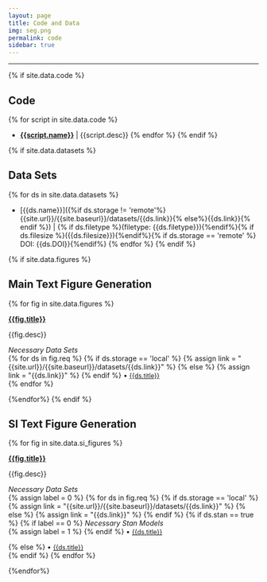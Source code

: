 ```yaml
---
layout: page
title: Code and Data
img: seg.png 
permalink: code
sidebar: true
---
```


---

{% if site.data.code %}
## Code
{% for script in site.data.code %}
* [**{{script.name}}**]({{site.url}}/{{site.baseurl}}/software/{{script.name}})
  \| {{script.desc}}
{% endfor %}
{% endif %}

{% if site.data.datasets %}
## Data Sets
{% for ds in site.data.datasets %}
* [{{ds.name}}]({%if ds.storage !=
  'remote'%}{{site.url}}/{{site.baseurl}}/datasets/{{ds.link}}{%
  else%}{{ds.link}}{% endif %}) \| {% if ds.filetype %}(filetype:
  {{ds.filetype}}){%endif%}{% if ds.filesize %}({{ds.filesize}}){%endif%}{%
  if ds.storage == 'remote' %} DOI: {{ds.DOI}}{%endif%}
{% endfor %}
{% endif %}

{% if site.data.figures %}
## Main Text Figure Generation

{% for fig in site.data.figures %}
<article class="post">

<a class="post-thumbnail" style="background-image: url({{site.url}}/{{site.baseurl}}/assets/img/{{fig.pic}})" href=""> </a>

<div class="post-content">
<b class="post-title"><a href="{{site.url}}/{{site.baseurl}}/software/{{fig.filename}}">{{fig.title}}</a></b>
<p> {{fig.desc}}</p>

<i>Necessary Data Sets </i><br/>
{% for ds in fig.req %}
{% if ds.storage == 'local' %}
{% assign link = "{{site.url}}/{{site.baseurl}}/datasets/{{ds.link}}" %}
{% else %}
{% assign link = "{{ds.link}}" %}
{% endif %}
• <a style="font-size: 0.9em;" href="{{link}}">  {{ds.title}} </a><br/>
{% endfor %}
</div>
</article>
{%endfor%}
{% endif %}



## SI Text Figure Generation
{% for fig in site.data.si_figures %}
<article class="post">

<a class="post-thumbnail" style="background-image: url({{site.url}}/{{site.baseurl}}/assets/img/{{fig.pic}})" href="{{site.baseurl}}/figures/{{fig.pdf}}"> </a>

<div class="post-content">
<b class="post-title"><a href="{{site.url}}/{{site.baseurl}}/software/{{fig.filename}}">{{fig.title}}</a></b>
<p> {{fig.desc}}</p>

<i>Necessary Data Sets </i><br/>
{% assign label = 0 %}
{% for ds in fig.req %}
{% if ds.storage == 'local' %}
{% assign link = "{{site.url}}/{{site.baseurl}}/datasets/{{ds.link}}" %}
{% else %}
{% assign link = "{{ds.link}}" %}
{% endif %}
{% if ds.stan == true %}
{% if label == 0 %}
<i> Necessary Stan Models </i><br/>
{% assign label = 1 %}
{% endif %}
• <a style="font-size: 0.9em;" href="{{site.url}}/{{site.baseurl}}/software/{{ds.link}}"> {{ds.title}}</a><br/>

{% else %}
• <a style="font-size: 0.9em;" href="{{link}}"> {{ds.title}} </a> <br />
{% endif %}
{% endfor %}

</div>
</article>
{%endfor%}
